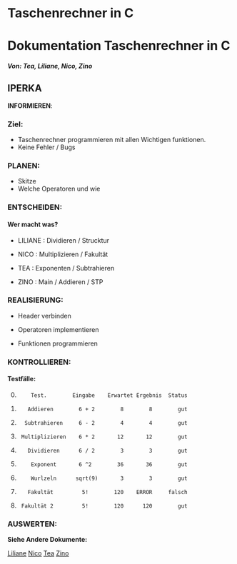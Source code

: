 # Taschenrechner in C

# Dokumentation Taschenrechner in C
##### Von: Tea, Liliane, Nico, Zino


## IPERKA
**INFORMIEREN**:

### **Ziel:**

- Taschenrechner programmieren mit allen Wichtigen funktionen.
- Keine Fehler / Bugs

### **PLANEN**:

- Skitze
- Welche Operatoren und wie

### **ENTSCHEIDEN**:

#### **Wer macht was?**

- LILIANE : Dividieren / Strucktur

- NICO : Multiplizieren / Fakultät

- TEA : Exponenten / Subtrahieren

- ZINO : Main / Addieren / STP

### **REALISIERUNG**:

- Header verbinden

- Operatoren implementieren

- Funktionen programmieren

### **KONTROLLIEREN**:

#### **Testfälle:**

0.         Test.        Eingabe    Erwartet Ergebnis  Status
1.        Addieren        6 + 2        8        8        gut
2.       Subtrahieren     6 - 2        4        4        gut
3.      Multiplizieren    6 * 2       12       12        gut
4.        Dividieren      6 / 2        3        3        gut
5.         Exponent       6 ^2        36       36        gut
6.         Wurlzeln      sqrt(9)       3        3        gut
7.        Fakultät         5!        120    ERROR     falsch
8.      Fakultät 2         5!        120      120        gut

### **AUSWERTEN**:

**Siehe Andere Dokumente:**

[Liliane](https://github.com/zinoos/BLJ2025_TR_Nic-Lil-Tea-Zin/commit/f9d2efb37805eab39d888e66dd22f2dc59353bf0)
[Nico](https://github.com/zinoos/BLJ2025_TR_Nic-Lil-Tea-Zin/commit/5addb610f606d3d0457dfbe8132fe52c52123c33)
[Tea](https://github.com/zinoos/BLJ2025_TR_Nic-Lil-Tea-Zin/commit/bbee53c536d544b83defa27eccaf1ae99b157be6)
[Zino](https://github.com/zinoos/BLJ2025_TR_Nic-Lil-Tea-Zin/commit/317408beaeb36019c8fa0090726c76fb4aadca53)
